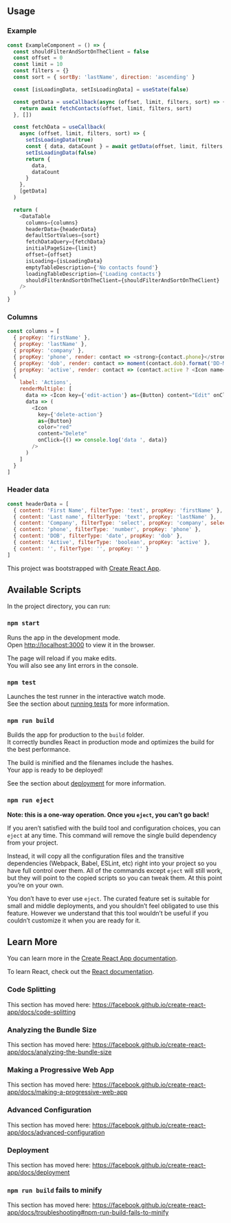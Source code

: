 ## Usage

### Example

```javascript
const ExampleComponent = () => {
  const shouldFilterAndSortOnTheClient = false
  const offset = 0
  const limit = 10
  const filters = {}
  const sort = { sortBy: 'lastName', direction: 'ascending' }

  const [isLoadingData, setIsLoadingData] = useState(false)

  const getData = useCallback(async (offset, limit, filters, sort) => {
    return await fetchContacts(offset, limit, filters, sort)
  }, [])

  const fetchData = useCallback(
    async (offset, limit, filters, sort) => {
      setIsLoadingData(true)
      const { data, dataCount } = await getData(offset, limit, filters, sort)
      setIsLoadingData(false)
      return {
        data,
        dataCount
      }
    },
    [getData]
  )

  return (
    <DataTable
      columns={columns}
      headerData={headerData}
      defaultSortValues={sort}
      fetchDataQuery={fetchData}
      initialPageSize={limit}
      offset={offset}
      isLoading={isLoadingData}
      emptyTableDescription={'No contacts found'}
      loadingTableDescription={'Loading contacts'}
      shouldFilterAndSortOnTheClient={shouldFilterAndSortOnTheClient}
    />
  )
}
```

### Columns

```javascript
const columns = [
  { propKey: 'firstName' },
  { propKey: 'lastName' },
  { propKey: 'company' },
  { propKey: 'phone', render: contact => <strong>{contact.phone}</strong> },
  { propKey: 'dob', render: contact => moment(contact.dob).format('DD-MM-YYYY') },
  { propKey: 'active', render: contact => (contact.active ? <Icon name="thumbs up" /> : <Icon name="thumbs down" />) },
  {
    label: 'Actions',
    renderMultiple: [
      data => <Icon key={'edit-action'} as={Button} content="Edit" onClick={() => console.log('data ', data)} />,
      data => (
        <Icon
          key={'delete-action'}
          as={Button}
          color="red"
          content="Delete"
          onClick={() => console.log('data ', data)}
        />
      )
    ]
  }
]
```

### Header data

```javascript
const headerData = [
  { content: 'First Name', filterType: 'text', propKey: 'firstName' },
  { content: 'Last name', filterType: 'text', propKey: 'lastName' },
  { content: 'Company', filterType: 'select', propKey: 'company', selectValues: ['JDLT', 'Expo-e'] },
  { content: 'phone', filterType: 'number', propKey: 'phone' },
  { content: 'DOB', filterType: 'date', propKey: 'dob' },
  { content: 'Active', filterType: 'boolean', propKey: 'active' },
  { content: '', filterType: '', propKey: '' }
]
```

This project was bootstrapped with [Create React App](https://github.com/facebook/create-react-app).

## Available Scripts

In the project directory, you can run:

### `npm start`

Runs the app in the development mode.<br>
Open [http://localhost:3000](http://localhost:3000) to view it in the browser.

The page will reload if you make edits.<br>
You will also see any lint errors in the console.

### `npm test`

Launches the test runner in the interactive watch mode.<br>
See the section about [running tests](https://facebook.github.io/create-react-app/docs/running-tests) for more information.

### `npm run build`

Builds the app for production to the `build` folder.<br>
It correctly bundles React in production mode and optimizes the build for the best performance.

The build is minified and the filenames include the hashes.<br>
Your app is ready to be deployed!

See the section about [deployment](https://facebook.github.io/create-react-app/docs/deployment) for more information.

### `npm run eject`

**Note: this is a one-way operation. Once you `eject`, you can’t go back!**

If you aren’t satisfied with the build tool and configuration choices, you can `eject` at any time. This command will remove the single build dependency from your project.

Instead, it will copy all the configuration files and the transitive dependencies (Webpack, Babel, ESLint, etc) right into your project so you have full control over them. All of the commands except `eject` will still work, but they will point to the copied scripts so you can tweak them. At this point you’re on your own.

You don’t have to ever use `eject`. The curated feature set is suitable for small and middle deployments, and you shouldn’t feel obligated to use this feature. However we understand that this tool wouldn’t be useful if you couldn’t customize it when you are ready for it.

## Learn More

You can learn more in the [Create React App documentation](https://facebook.github.io/create-react-app/docs/getting-started).

To learn React, check out the [React documentation](https://reactjs.org/).

### Code Splitting

This section has moved here: https://facebook.github.io/create-react-app/docs/code-splitting

### Analyzing the Bundle Size

This section has moved here: https://facebook.github.io/create-react-app/docs/analyzing-the-bundle-size

### Making a Progressive Web App

This section has moved here: https://facebook.github.io/create-react-app/docs/making-a-progressive-web-app

### Advanced Configuration

This section has moved here: https://facebook.github.io/create-react-app/docs/advanced-configuration

### Deployment

This section has moved here: https://facebook.github.io/create-react-app/docs/deployment

### `npm run build` fails to minify

This section has moved here: https://facebook.github.io/create-react-app/docs/troubleshooting#npm-run-build-fails-to-minify
